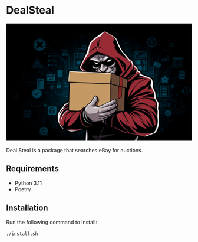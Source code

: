 # DealSteal
![Deal Steal](dealsteal.png)

Deal Steal is a package that searches eBay for auctions.

## Requirements

- Python 3.11
- Poetry

## Installation

Run the following command to install:

```sh
./install.sh
```